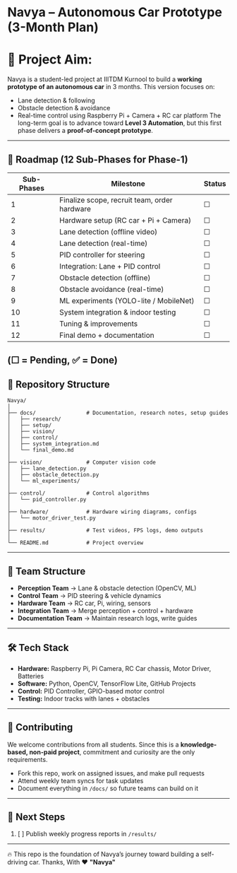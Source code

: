 # **Navya – Autonomous Car Prototype (3-Month Plan)**

# 🚗 Project Aim:
Navya is a student-led project at IIITDM Kurnool to build a **working prototype of an autonomous car** in 3 months.
This version focuses on:
* Lane detection & following
* Obstacle detection & avoidance
* Real-time control using Raspberry Pi + Camera + RC car platform
The long-term goal is to advance toward **Level 3 Automation**, but this first phase delivers a **proof-of-concept prototype**.
---

## 📅 Roadmap (12 Sub-Phases for Phase-1)
| Sub-Phases | Milestone                                    | Status |
| ---- | -------------------------------------------- | ------ |
| 1    | Finalize scope, recruit team, order hardware | ☐      |
| 2    | Hardware setup (RC car + Pi + Camera)        | ☐      |
| 3    | Lane detection (offline video)               | ☐      |
| 4    | Lane detection (real-time)                   | ☐      |
| 5    | PID controller for steering                  | ☐      |
| 6    | Integration: Lane + PID control              | ☐      |
| 7    | Obstacle detection (offline)                 | ☐      |
| 8    | Obstacle avoidance (real-time)               | ☐      |
| 9    | ML experiments (YOLO-lite / MobileNet)       | ☐      |
| 10   | System integration & indoor testing          | ☐      |
| 11   | Tuning & improvements                        | ☐      |
| 12   | Final demo + documentation                   | ☐      |
(☐ = Pending, ✅ = Done)
---

## 📂 Repository Structure
```
Navya/
│
├── docs/                # Documentation, research notes, setup guides
│   ├── research/
│   ├── setup/
│   ├── vision/
│   ├── control/
│   ├── system_integration.md
│   └── final_demo.md
│
├── vision/              # Computer vision code
│   ├── lane_detection.py
│   ├── obstacle_detection.py
│   └── ml_experiments/
│
├── control/             # Control algorithms
│   └── pid_controller.py
│
├── hardware/            # Hardware wiring diagrams, configs
│   └── motor_driver_test.py
│
├── results/             # Test videos, FPS logs, demo outputs
│
└── README.md            # Project overview
```
---

## 👥 Team Structure
* **Perception Team** → Lane & obstacle detection (OpenCV, ML)
* **Control Team** → PID steering & vehicle dynamics
* **Hardware Team** → RC car, Pi, wiring, sensors
* **Integration Team** → Merge perception + control + hardware
* **Documentation Team** → Maintain research logs, write guides
---

## 🛠️ Tech Stack
* **Hardware:** Raspberry Pi, Pi Camera, RC Car chassis, Motor Driver, Batteries
* **Software:** Python, OpenCV, TensorFlow Lite, GitHub Projects
* **Control:** PID Controller, GPIO-based motor control
* **Testing:** Indoor tracks with lanes + obstacles
---

## 🤝 Contributing
We welcome contributions from all students. Since this is a **knowledge-based, non-paid project**, commitment and curiosity are the only requirements.
* Fork this repo, work on assigned issues, and make pull requests
* Attend weekly team syncs for task updates
* Document everything in `/docs/` so future teams can build on it
---

## 📌 Next Steps
1. [ ] Publish weekly progress reports in `/results/`

---
🔥 This repo is the foundation of Navya’s journey toward building a self-driving car.
Thanks,
With ❤️ **"Navya"**

